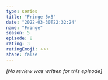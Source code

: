 ```yaml
---
type: series
title: "Fringe 5x8"
date: "2022-03-30T22:32:24"
name: "Fringe"
season: 5
episode: 8
rating: 3
ratingEmoji: ⭐️⭐️⭐️
share: false
---
```


_[No review was written for this episode]_
